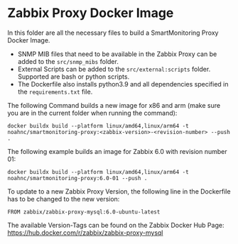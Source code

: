 # Zabbix Proxy Docker Image

In this folder are all the necessary files to build a SmartMonitoring Proxy Docker Image.

- SNMP MIB files that need to be available in the Zabbix Proxy can be added to the `src/snmp_mibs` folder.
- External Scripts can be added to the `src/external:scripts` folder. Supported are bash or python scripts.
- The Dockerfile also installs python3.9 and all dependencies specified in the `requirements.txt` file.

The following Command builds a new image for x86 and arm (make sure you are in the current folder when running the command):
````
docker buildx build --platform linux/amd64,linux/arm64 -t noahnc/smartmonitoring-proxy:<zabbix-version>-<revision-number> --push .
````

The following example builds an image for Zabbix 6.0 with revision number 01:
````
docker buildx build --platform linux/amd64,linux/arm64 -t noahnc/smartmonitoring-proxy:6.0-01 --push .
````

To update to a new Zabbix Proxy Version, the following line in the Dockerfile has to be changed to the new version:
````
FROM zabbix/zabbix-proxy-mysql:6.0-ubuntu-latest
````
The available Version-Tags can be found on the Zabbix Docker Hub Page:
https://hub.docker.com/r/zabbix/zabbix-proxy-mysql